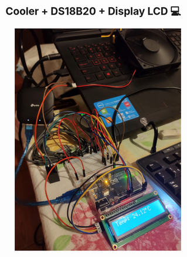 # Cooler + DS18B20 + Display LCD :computer:

<p align="center">
    <img width="90%" src="assets/schema.jpg">
</p>